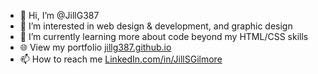 - 👋 Hi, I’m @JillG387
- 👀 I’m interested in web design & development, and graphic design
- 🌱 I’m currently learning more about code beyond my HTML/CSS skills
- 🌐 View my portfolio [jillg387.github.io](https://jillg387.github.io/)
- 📫 How to reach me [LinkedIn.com/in/JillSGilmore](https://www.linkedin.com/in/jillsgilmore/)

<!---
JillG387/JillG387 is a ✨ special ✨ repository because its `README.md` (this file) appears on your GitHub profile.
You can click the Preview link to take a look at your changes.
--->
